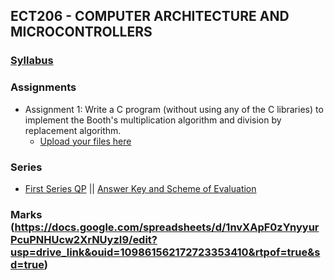 ## ECT206 - COMPUTER ARCHITECTURE AND MICROCONTROLLERS
### [Syllabus](https://drive.google.com/file/d/1uh9i-7BN3lplDYhyuFNH1YbSKD5RCCpP/view?usp=drive_link)
### Assignments
+ Assignment 1: Write a C program (without using any of the C libraries) to implement the Booth's multiplication algorithm and division by replacement algorithm.
  - [Upload your files here]([https://forms.gle/U3tjMzWT3LEAPk5V7](https://forms.gle/ZQ85kJZZPzGkohNq8))
### Series
+ [First Series QP](https://drive.google.com/file/d/1bhgnwO6w_OJUymE81GOuwgKND-9vtPBf/view?usp=drive_link) || [Answer Key and Scheme of Evaluation](https://drive.google.com/file/d/1bhgnwO6w_OJUymE81GOuwgKND-9vtPBf/view?usp=drive_link)
### Marks (https://docs.google.com/spreadsheets/d/1nvXApF0zYnyyurPcuPNHUcw2XrNUyzI9/edit?usp=drive_link&ouid=109861562172723353410&rtpof=true&sd=true)
